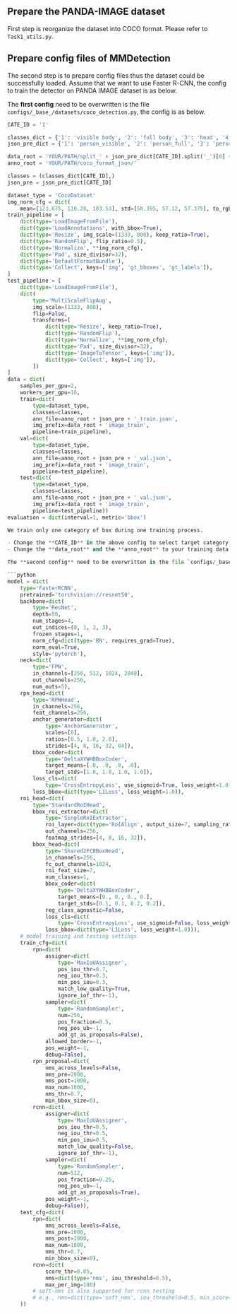 ## Prepare the PANDA-IMAGE dataset
First step is reorganize the dataset into COCO format. Please refer to `Task1_utils.py`.

## Prepare config files of MMDetection

The second step is to prepare config files thus the dataset could be successfully loaded. Assume that we want to use Faster R-CNN, the config to train the detector on PANDA IMAGE dataset is as below. 

The **first config** need to be overwritten is the file `configs/_base_/datasets/coco_detection.py`, the config is as below.

```python
CATE_ID = '1'

classes_dict = {'1': 'visible body', '2': 'full body', '3': 'head', '4': 'vehicle'}
json_pre_dict = {'1': 'person_visible', '2': 'person_full', '3': 'person_head', '4':'vehicle'}

data_root = 'YOUR/PATH/split_' + json_pre_dict[CATE_ID].split('_')[0] +'_train/'
anno_root = 'YOUR/PATH/coco_format_json/'

classes = (classes_dict[CATE_ID],)
json_pre = json_pre_dict[CATE_ID]

dataset_type = 'CocoDataset'
img_norm_cfg = dict(
    mean=[123.675, 116.28, 103.53], std=[58.395, 57.12, 57.375], to_rgb=True)
train_pipeline = [
    dict(type='LoadImageFromFile'),
    dict(type='LoadAnnotations', with_bbox=True),
    dict(type='Resize', img_scale=(1333, 800), keep_ratio=True),
    dict(type='RandomFlip', flip_ratio=0.5),
    dict(type='Normalize', **img_norm_cfg),
    dict(type='Pad', size_divisor=32),
    dict(type='DefaultFormatBundle'),
    dict(type='Collect', keys=['img', 'gt_bboxes', 'gt_labels']),
]
test_pipeline = [
    dict(type='LoadImageFromFile'),
    dict(
        type='MultiScaleFlipAug',
        img_scale=(1333, 800),
        flip=False,
        transforms=[
            dict(type='Resize', keep_ratio=True),
            dict(type='RandomFlip'),
            dict(type='Normalize', **img_norm_cfg),
            dict(type='Pad', size_divisor=32),
            dict(type='ImageToTensor', keys=['img']),
            dict(type='Collect', keys=['img']),
        ])
]
data = dict(
    samples_per_gpu=2,
    workers_per_gpu=16,
    train=dict(
        type=dataset_type,
        classes=classes,
        ann_file=anno_root + json_pre + '_train.json',
        img_prefix=data_root + 'image_train',
        pipeline=train_pipeline),
    val=dict(
        type=dataset_type,
        classes=classes,
        ann_file=anno_root + json_pre + '_val.json',
        img_prefix=data_root + 'image_train',
        pipeline=test_pipeline),
    test=dict(
        type=dataset_type,
        classes=classes,
        ann_file=anno_root + json_pre + '_val.json',
        img_prefix=data_root + 'image_train',
        pipeline=test_pipeline))
evaluation = dict(interval=1, metric='bbox')

We train only one category of box during one training process.

- Change the **CATE_ID** in the above config to select target category for training
- Change the **data_root** and the **anno_root** to your training data path

The **second config** need to be overwritten is the file `configs/_base_/models/faster_rcnn_r50_fpn.py`, the config is as below.

```python
model = dict(
    type='FasterRCNN',
    pretrained='torchvision://resnet50',
    backbone=dict(
        type='ResNet',
        depth=50,
        num_stages=4,
        out_indices=(0, 1, 2, 3),
        frozen_stages=1,
        norm_cfg=dict(type='BN', requires_grad=True),
        norm_eval=True,
        style='pytorch'),
    neck=dict(
        type='FPN',
        in_channels=[256, 512, 1024, 2048],
        out_channels=256,
        num_outs=5),
    rpn_head=dict(
        type='RPNHead',
        in_channels=256,
        feat_channels=256,
        anchor_generator=dict(
            type='AnchorGenerator',
            scales=[8],
            ratios=[0.5, 1.0, 2.0],
            strides=[4, 8, 16, 32, 64]),
        bbox_coder=dict(
            type='DeltaXYWHBBoxCoder',
            target_means=[.0, .0, .0, .0],
            target_stds=[1.0, 1.0, 1.0, 1.0]),
        loss_cls=dict(
            type='CrossEntropyLoss', use_sigmoid=True, loss_weight=1.0),
        loss_bbox=dict(type='L1Loss', loss_weight=1.0)),
    roi_head=dict(
        type='StandardRoIHead',
        bbox_roi_extractor=dict(
            type='SingleRoIExtractor',
            roi_layer=dict(type='RoIAlign', output_size=7, sampling_ratio=0),
            out_channels=256,
            featmap_strides=[4, 8, 16, 32]),
        bbox_head=dict(
            type='Shared2FCBBoxHead',
            in_channels=256,
            fc_out_channels=1024,
            roi_feat_size=7,
            num_classes=1,
            bbox_coder=dict(
                type='DeltaXYWHBBoxCoder',
                target_means=[0., 0., 0., 0.],
                target_stds=[0.1, 0.1, 0.2, 0.2]),
            reg_class_agnostic=False,
            loss_cls=dict(
                type='CrossEntropyLoss', use_sigmoid=False, loss_weight=1.0),
            loss_bbox=dict(type='L1Loss', loss_weight=1.0))),
    # model training and testing settings
    train_cfg=dict(
        rpn=dict(
            assigner=dict(
                type='MaxIoUAssigner',
                pos_iou_thr=0.7,
                neg_iou_thr=0.3,
                min_pos_iou=0.3,
                match_low_quality=True,
                ignore_iof_thr=-1),
            sampler=dict(
                type='RandomSampler',
                num=256,
                pos_fraction=0.5,
                neg_pos_ub=-1,
                add_gt_as_proposals=False),
            allowed_border=-1,
            pos_weight=-1,
            debug=False),
        rpn_proposal=dict(
            nms_across_levels=False,
            nms_pre=2000,
            nms_post=1000,
            max_num=1000,
            nms_thr=0.7,
            min_bbox_size=0),
        rcnn=dict(
            assigner=dict(
                type='MaxIoUAssigner',
                pos_iou_thr=0.5,
                neg_iou_thr=0.5,
                min_pos_iou=0.5,
                match_low_quality=False,
                ignore_iof_thr=-1),
            sampler=dict(
                type='RandomSampler',
                num=512,
                pos_fraction=0.25,
                neg_pos_ub=-1,
                add_gt_as_proposals=True),
            pos_weight=-1,
            debug=False)),
    test_cfg=dict(
        rpn=dict(
            nms_across_levels=False,
            nms_pre=1000,
            nms_post=1000,
            max_num=1000,
            nms_thr=0.7,
            min_bbox_size=0),
        rcnn=dict(
            score_thr=0.05,
            nms=dict(type='nms', iou_threshold=0.5),
            max_per_img=100)
        # soft-nms is also supported for rcnn testing
        # e.g., nms=dict(type='soft_nms', iou_threshold=0.5, min_score=0.05)
    ))

```
